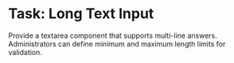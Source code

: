 # Task: Long Text Input

Provide a textarea component that supports multi-line answers. Administrators can define minimum and maximum length limits for validation.

